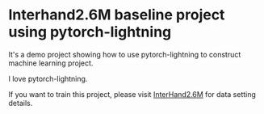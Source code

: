 # Interhand2.6M baseline project using pytorch-lightning

It's a demo project showing how to use pytorch-lightning to construct machine learning project.

I love pytorch-lightning.

If you want to train this project, please visit [InterHand2.6M](https://github.com/facebookresearch/InterHand2.6M/)
for data setting details.
